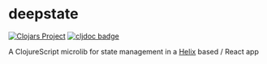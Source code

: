 # deepstate

[![Clojars Project](https://img.shields.io/clojars/v/com.github.mccraigmccraig/deepstate.svg)](https://clojars.org/com.github.mccraigmccraig/deepstate)
[![cljdoc badge](https://cljdoc.org/badge/com.github.mccraigmccraig/deepstate)](https://cljdoc.org/d/com.github.mccraigmccraig/deepstate)


A ClojureScript microlib for state management in a [Helix](https://github.com/lilactown/helix) based / React app
